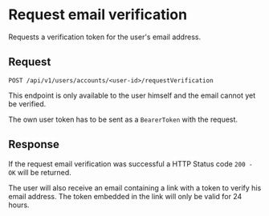 # Request email verification

Requests a verification token for the user's email address.

## Request

    POST /api/v1/users/accounts/<user-id>/requestVerification

This endpoint is only available to the user himself and the email cannot yet be verified.

The own user token has to be sent as a `BearerToken` with the request.

## Response

If the request email verification was successful a HTTP Status code `200 - OK` will be returned.

The user will also receive an email containing a link with a token to verify his email address. The token embedded in the link will only be valid for 24 hours.
